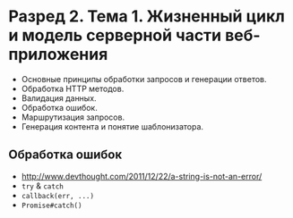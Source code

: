 # Разред 2. Тема 1. Жизненный цикл и модель серверной части веб-приложения

* Основные принципы обработки запросов и генерации ответов.
* Обработка HTTP методов.
* Валидация данных. 
* Обработка ошибок. 
* Маршрутизация запросов. 
* Генерация контента и понятие шаблонизатора.

## Обработка ошибок

* http://www.devthought.com/2011/12/22/a-string-is-not-an-error/
* `try` & `catch`
* `callback(err, ...)`
* `Promise#catch()`
